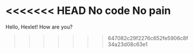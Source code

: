 <<<<<<< HEAD
No code No pain
=======
Hello, Hexlet! How are you?
>>>>>>> 647082c29f2276c652fe5906c8f34a23d08c63e1
